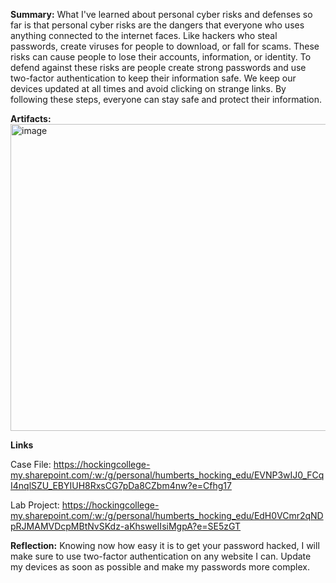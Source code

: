 **Summary:** What I've learned about personal cyber risks and defenses so far is that personal cyber risks are the dangers that everyone who uses anything connected to the internet faces. Like hackers who steal passwords, create viruses for people to download, or fall for scams. These risks can cause people to lose their accounts, information, or identity. To defend against these risks are people create strong passwords and use two-factor authentication to keep their information safe. We keep our devices updated at all times and avoid clicking on strange links. By following these steps, everyone can stay safe and protect their information.


**Artifacts:**
<img width="975" height="491" alt="image" src="https://github.com/user-attachments/assets/65f955b6-2967-4cbf-b638-868015a6bb0e" />

**Links**

Case File: https://hockingcollege-my.sharepoint.com/:w:/g/personal/humberts_hocking_edu/EVNP3wIJ0_FCqI4nqlSZU_EBYIUH8RxsCG7pDa8CZbm4nw?e=Cfhg17

Lab Project: https://hockingcollege-my.sharepoint.com/:w:/g/personal/humberts_hocking_edu/EdH0VCmr2qNDpRJMAMVDcpMBtNvSKdz-aKhsweIIsiMgpA?e=SE5zGT

**Reflection:** Knowing now how easy it is to get your password hacked, I will make sure to use two-factor authentication on any website I can. Update my devices as soon as possible and make my passwords more complex.
